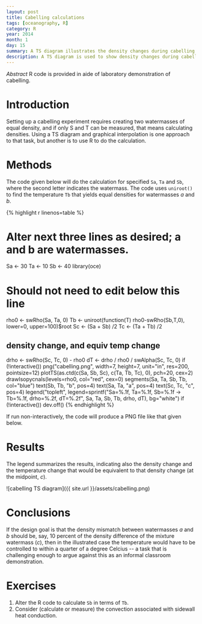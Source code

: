 ```yaml
---
layout: post
title: Cabelling calculations
tags: [oceanography, R]
category: R
year: 2014
month: 1
day: 15
summary: A TS diagram illustrates the density changes during cabelling, for conditions typical of a classroom demonstration.
description: A TS diagram is used to show density changes during cabelling
---
```


*Abstract* R code is provided in aide of laboratory demonstration of
cabelling.

# Introduction

Setting up a cabelling experiment requires creating two watermasses of equal density, and if only S and T can be measured, that means calculating densities.  Using a TS diagram and graphical interpolation is one approach to that task, but another is to use R to do the calculation.  

# Methods

The code given below will do the calculation for specified ``Sa``, ``Ta`` and ``Sb``, where the second letter indicates the watermass.  The code uses ``uniroot()`` to find the temperature ``Tb`` that yields equal densities for watermasses *a* and *b*.  

{% highlight r linenos=table %}
# Alter next three lines as desired; a and b are watermasses.
Sa <- 30
Ta <- 10
Sb <- 40
library(oce)
# Should not need to edit below this line
rho0 <- swRho(Sa, Ta, 0)
Tb <- uniroot(function(T) rho0-swRho(Sb,T,0), lower=0, upper=100)$root
Sc <- (Sa + Sb) /2
Tc <- (Ta + Tb) /2
## density change, and equiv temp change
drho <- swRho(Sc, Tc, 0) - rho0
dT <- drho / rho0 / swAlpha(Sc, Tc, 0)
if (!interactive()) png("cabelling.png", width=7, height=7,
                        unit="in", res=200, pointsize=12)
plotTS(as.ctd(c(Sa, Sb, Sc), c(Ta, Tb, Tc), 0), pch=20, cex=2)
drawIsopycnals(levels=rho0, col="red", cex=0)
segments(Sa, Ta, Sb, Tb, col="blue")
text(Sb, Tb, "b", pos=4)
text(Sa, Ta, "a", pos=4)
text(Sc, Tc, "c", pos=4)
legend("topleft",
       legend=sprintf("Sa=%.1f, Ta=%.1f, Sb=%.1f  ->  Tb=%.1f, drho=%.2f, dT=%.2f",
                      Sa, Ta, Sb, Tb, drho, dT),
       bg="white")
if (!interactive()) dev.off()
{% endhighlight %}

If run non-interactively, the code will produce a PNG file like that given below.

# Results

The legend summarizes the results, indicating also the density change and the temperature change that would be equivalent to that density change (at the midpoint, *c*).

![cabelling TS diagram]({{ site.url }}/assets/cabelling.png)



# Conclusions

If the design goal is that the density mismatch between watermasses *a* and *b* should be, say, 10 percent of the density difference of the mixture watermass (*c*), then in the illustrated case the temperature would have to be controlled to within a quarter of a degree Celcius -- a task that is challenging enough to argue against this as an informal classroom demonstration.


# Exercises

1. Alter the R code to calculate ``Sb`` in terms of ``Tb``.
2. Consider (calculate or measure) the convection associated with sidewall heat conduction.

